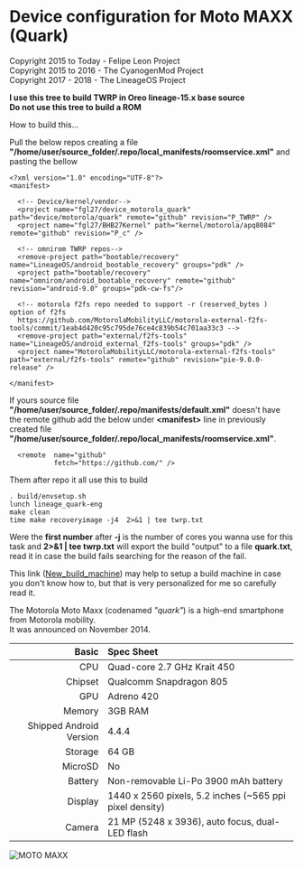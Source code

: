 # Device configuration for Moto MAXX (Quark)

Copyright 2015 to Today - Felipe Leon Project<br/>
Copyright 2015 to 2016 - The CyanogenMod Project<br/>
Copyright 2017 - 2018 - The LineageOS Project

**I use this tree to build TWRP in Oreo lineage-15.x base source**<br/>
**Do not use this tree to build a ROM**

How to build this...

Pull the below repos creating a file **"/home/user/source_folder/.repo/local_manifests/roomservice.xml"** and pasting the bellow

	<?xml version="1.0" encoding="UTF-8"?>
	<manifest>

	  <!-- Device/kernel/vendor-->
	  <project name="fgl27/device_motorola_quark" path="device/motorola/quark" remote="github" revision="P_TWRP" />
	  <project name="fgl27/BHB27Kernel" path="kernel/motorola/apq8084" remote="github" revision="P_c" />

	  <!-- omnirom TWRP repos-->
	  <remove-project path="bootable/recovery" name="LineageOS/android_bootable_recovery" groups="pdk" />
	  <project path="bootable/recovery" name="omnirom/android_bootable_recovery" remote="github" revision="android-9.0" groups="pdk-cw-fs"/>

	  <!-- motorola f2fs repo needed to support -r (reserved_bytes ) option of f2fs
	  https://github.com/MotorolaMobilityLLC/motorola-external-f2fs-tools/commit/1eab4d420c95c795de76ce4c839b54c701aa33c3 -->
	  <remove-project path="external/f2fs-tools" name="LineageOS/android_external_f2fs-tools" groups="pdk" />
	  <project name="MotorolaMobilityLLC/motorola-external-f2fs-tools" path="external/f2fs-tools" remote="github" revision="pie-9.0.0-release" />

	</manifest>

If yours source file **"/home/user/source_folder/.repo/manifests/default.xml"** doesn't have the remote github add the below under **<manifest\>** line in previously created file **"/home/user/source_folder/.repo/local_manifests/roomservice.xml"**.

	  <remote  name="github"
	           fetch="https://github.com/" />

Them after repo it all use this to build

	. build/envsetup.sh
	lunch lineage_quark-eng
	make clean
	time make recoveryimage -j4  2>&1 | tee twrp.txt

Were the **first number** after **-j** is the number of cores you wanna use for this task and **2>&1 | tee twrp.txt** will export the build "output" to  a file **quark.txt**, read it in case the build fails searching for the reason of the fail.

This link ([New_build_machine](https://github.com/fgl27/scripts/blob/master/etc/new_machine.md#apt-get-install-start)) may help to setup a build machine in case you don't know how to, but that is very personalized for me so carefully read it.

The Motorola Moto Maxx (codenamed _"quark"_) is a high-end smartphone from Motorola mobility.<br/>
It was announced on November 2014.

Basic   | Spec Sheet
-------:|:-------------------------
CPU     | Quad-core 2.7 GHz Krait 450
Chipset | Qualcomm Snapdragon 805
GPU     | Adreno 420
Memory  | 3GB RAM
Shipped Android Version | 4.4.4
Storage | 64 GB
MicroSD | No
Battery | Non-removable Li-Po 3900 mAh battery
Display | 1440 x 2560 pixels, 5.2 inches (~565 ppi pixel density)
Camera  | 21 MP (5248 x 3936), auto focus, dual-LED flash


![MOTO MAXX](https://raw.githubusercontent.com/fgl27/scripts/f45458e4bc40dcc6d71ed933d49dad01a3b63f4b/etc/images/moto-maxx.jpg "MOTO MAXX")
